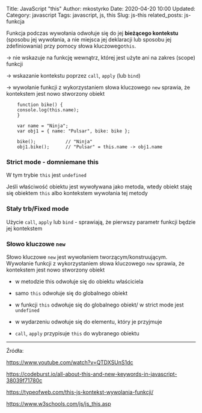 Title: JavaScript "this"
Author: mkostyrko
Date: 2020-04-20 10:00
Updated:
Category: javascript
Tags: javascript, js, this
Slug: js-this
related_posts: js-funkcja

Funkcja podczas wywołania odwołuje się do jej **bieżącego kontekstu** (sposobu jej wywołania, a nie miejsca jej deklaracji lub sposobu jej zdefiniowania) przy pomocy słowa kluczowego`this`.

-> nie wskazuje na funkcję wewnątrz, której jest użyte ani na zakres (scope) funkcji

-> wskazanie kontekstu poprzez `call`, `apply` (lub `bind`)

-> wywołanie funkcji z wykorzystaniem słowa kluczowego `new` sprawia, że kontekstem jest nowo stworzony obiekt




        function bike() {
        console.log(this.name);
        }

        var name = "Ninja";
        var obj1 = { name: "Pulsar", bike: bike };

        bike();           // "Ninja"
        obj1.bike();      // "Pulsar" = this.name -> obj1.name

### Strict mode - domniemane this

W tym trybie `this` jest `undefined`

Jeśli właściwość obiektu jest wywoływana jako metoda, wtedy obiekt staję się obiektem `this` albo kontekstem wywołania tej metody


### Stały trb/Fixed mode 

Użycie `call`, `apply` lub `bind` - sprawiają, że pierwszy parametr funkcji będzie jej kontekstem

### Słowo kluczowe `new`

Słowo kluczowe `new` jest wywołaniem tworzącym/konstruującym. Wywołanie funkcji z wykorzystaniem słowa kluczowego `new` sprawia, że kontekstem jest nowo stworzony obiekt


* w metodzie this odwołuje się do obiektu właściciela

* samo `this` odwołuje się do globalnego obiekt

* w funkcji `this` odwołuje się do globalnego obiekt/ w strict mode jest `undefined`

* w wydarzeniu odwołuje się do elementu, który je przyjmuje

* `call`, `apply` przypisuje `this` do wybranego obiektu

---

Źródła:

https://www.youtube.com/watch?v=QTDXSUnS1dc

https://codeburst.io/all-about-this-and-new-keywords-in-javascript-38039f71780c

https://typeofweb.com/this-js-kontekst-wywolania-funkcji/

https://www.w3schools.com/js/js_this.asp




